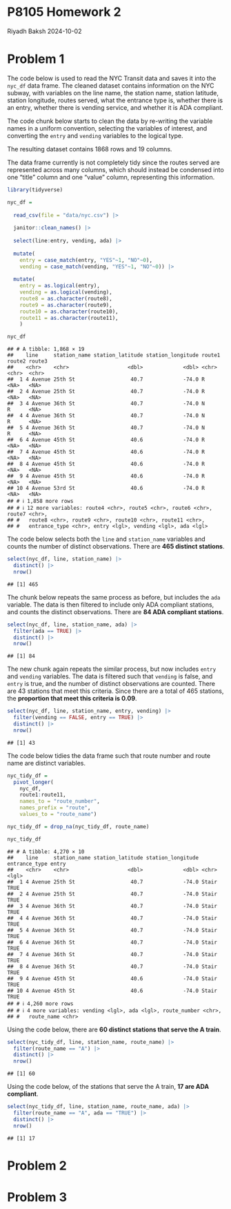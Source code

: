 P8105 Homework 2
================
Riyadh Baksh
2024-10-02

# Problem 1

The code below is used to read the NYC Transit data and saves it into
the `nyc_df` data frame. The cleaned dataset contains information on the
NYC subway, with variables on the line name, the station name, station
latitude, station longitude, routes served, what the entrance type is,
whether there is an entry, whether there is vending service, and whether
it is ADA compliant.

The code chunk below starts to clean the data by re-writing the variable
names in a uniform convention, selecting the variables of interest, and
converting the `entry` and `vending` variables to the logical type.

The resulting dataset contains 1868 rows and 19 columns.

The data frame currently is not completely tidy since the routes served
are represented across many columns, which should instead be condensed
into one “title” column and one “value” column, representing this
information.

``` r
library(tidyverse)

nyc_df = 
  
  read_csv(file = "data/nyc.csv") |>
  
  janitor::clean_names() |>
  
  select(line:entry, vending, ada) |>
  
  mutate(
    entry = case_match(entry, "YES"~1, "NO"~0),
    vending = case_match(vending, "YES"~1, "NO"~0)) |>
  
  mutate(
    entry = as.logical(entry),
    vending = as.logical(vending),
    route8 = as.character(route8),
    route9 = as.character(route9),
    route10 = as.character(route10),
    route11 = as.character(route11),
    )

nyc_df
```

    ## # A tibble: 1,868 × 19
    ##    line     station_name station_latitude station_longitude route1 route2 route3
    ##    <chr>    <chr>                   <dbl>             <dbl> <chr>  <chr>  <chr> 
    ##  1 4 Avenue 25th St                  40.7             -74.0 R      <NA>   <NA>  
    ##  2 4 Avenue 25th St                  40.7             -74.0 R      <NA>   <NA>  
    ##  3 4 Avenue 36th St                  40.7             -74.0 N      R      <NA>  
    ##  4 4 Avenue 36th St                  40.7             -74.0 N      R      <NA>  
    ##  5 4 Avenue 36th St                  40.7             -74.0 N      R      <NA>  
    ##  6 4 Avenue 45th St                  40.6             -74.0 R      <NA>   <NA>  
    ##  7 4 Avenue 45th St                  40.6             -74.0 R      <NA>   <NA>  
    ##  8 4 Avenue 45th St                  40.6             -74.0 R      <NA>   <NA>  
    ##  9 4 Avenue 45th St                  40.6             -74.0 R      <NA>   <NA>  
    ## 10 4 Avenue 53rd St                  40.6             -74.0 R      <NA>   <NA>  
    ## # ℹ 1,858 more rows
    ## # ℹ 12 more variables: route4 <chr>, route5 <chr>, route6 <chr>, route7 <chr>,
    ## #   route8 <chr>, route9 <chr>, route10 <chr>, route11 <chr>,
    ## #   entrance_type <chr>, entry <lgl>, vending <lgl>, ada <lgl>

The code below selects both the `line` and `station_name` variables and
counts the number of distinct observations. There are **465 distinct
stations**.

``` r
select(nyc_df, line, station_name) |>
  distinct() |>
  nrow()
```

    ## [1] 465

The chunk below repeats the same process as before, but includes the
`ada` variable. The data is then filtered to include only ADA compliant
stations, and counts the distinct observations. There are **84 ADA
compliant stations**.

``` r
select(nyc_df, line, station_name, ada) |>
  filter(ada == TRUE) |>
  distinct() |>
  nrow()
```

    ## [1] 84

The new chunk again repeats the similar process, but now includes
`entry` and `vending` variables. The data is filtered such that
`vending` is false, and `entry` is true, and the number of distinct
observations are counted. There are 43 stations that meet this criteria.
Since there are a total of 465 stations, the **proportion that meet this
criteria is 0.09**.

``` r
select(nyc_df, line, station_name, entry, vending) |>
  filter(vending == FALSE, entry == TRUE) |>
  distinct() |>
  nrow()
```

    ## [1] 43

The code below tidies the data frame such that route number and route
name are distinct variables.

``` r
nyc_tidy_df = 
  pivot_longer(
    nyc_df,
    route1:route11,
    names_to = "route_number",
    names_prefix = "route",
    values_to = "route_name")

nyc_tidy_df = drop_na(nyc_tidy_df, route_name)

nyc_tidy_df
```

    ## # A tibble: 4,270 × 10
    ##    line     station_name station_latitude station_longitude entrance_type entry
    ##    <chr>    <chr>                   <dbl>             <dbl> <chr>         <lgl>
    ##  1 4 Avenue 25th St                  40.7             -74.0 Stair         TRUE 
    ##  2 4 Avenue 25th St                  40.7             -74.0 Stair         TRUE 
    ##  3 4 Avenue 36th St                  40.7             -74.0 Stair         TRUE 
    ##  4 4 Avenue 36th St                  40.7             -74.0 Stair         TRUE 
    ##  5 4 Avenue 36th St                  40.7             -74.0 Stair         TRUE 
    ##  6 4 Avenue 36th St                  40.7             -74.0 Stair         TRUE 
    ##  7 4 Avenue 36th St                  40.7             -74.0 Stair         TRUE 
    ##  8 4 Avenue 36th St                  40.7             -74.0 Stair         TRUE 
    ##  9 4 Avenue 45th St                  40.6             -74.0 Stair         TRUE 
    ## 10 4 Avenue 45th St                  40.6             -74.0 Stair         TRUE 
    ## # ℹ 4,260 more rows
    ## # ℹ 4 more variables: vending <lgl>, ada <lgl>, route_number <chr>,
    ## #   route_name <chr>

Using the code below, there are **60 distinct stations that serve the A
train**.

``` r
select(nyc_tidy_df, line, station_name, route_name) |>
  filter(route_name == "A") |>
  distinct() |>
  nrow()
```

    ## [1] 60

Using the code below, of the stations that serve the A train, **17 are
ADA compliant**.

``` r
select(nyc_tidy_df, line, station_name, route_name, ada) |>
  filter(route_name == "A", ada == "TRUE") |>
  distinct() |>
  nrow()
```

    ## [1] 17

# Problem 2

# Problem 3
